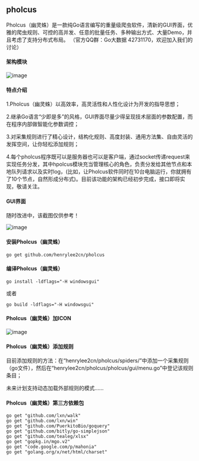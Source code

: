 ## pholcus
Pholcus（幽灵蛛）是一款纯Go语言编写的重量级爬虫软件，清新的GUI界面，优雅的爬虫规则、可控的高并发、任意的批量任务、多种输出方式、大量Demo，并且考虑了支持分布式布局。
（官方QQ群：Go大数据 42731170，欢迎加入我们的讨论）


#### 架构模块

![image](https://github.com/henrylee2cn/pholcus/blob/master/doc/project.png)


#### 特点介绍
1.Pholcus（幽灵蛛）以高效率，高灵活性和人性化设计为开发的指导思想；

2.继承Go语言“少即是多”的风格，GUI界面尽量少得呈现技术层面的参数配置，而在程序内部做智能化参数调控；

3.对采集规则进行了精心设计，结构化规则、高度封装、通用方法集、自由灵活的发挥空间，让你轻松添加规则；

4.每个pholcus程序既可以是服务器也可以是客户端，通过socket传递request来实现任务分发，其中hpolcus模块充当管理核心的角色，负责分发给其他节点和本地队列请求以及实时log，(比如，让Pholcus软件同时在10台电脑运行，你就拥有了10个节点，自然形成分布式)。目前该功能的架构已经初步完成，接口即将实现，敬请关注。

#### GUI界面
随时改进中，该截图仅供参考！

![image](https://github.com/henrylee2cn/pholcus/blob/master/doc/guishow.jpg)


#### 安装Pholcus（幽灵蛛）
```
go get github.com/henrylee2cn/pholcus
```



#### 编译Pholcus（幽灵蛛）
```
go install -ldflags="-H windowsgui"
```
或者
```
go build -ldflags="-H windowsgui"
```



#### Pholcus（幽灵蛛）加ICON

![image](https://github.com/henrylee2cn/pholcus/blob/master/doc/addicon.jpg)



#### Pholcus（幽灵蛛）添加规则

目前添加规则的方法：在“henrylee2cn/pholcus/spiders/”中添加一个采集规则（go文件），然后在“henrylee2cn/pholcus/pholcus/gui/menu.go”中登记该规则条目；

未来计划支持动态加载外部规则的模式……


#### Pholcus（幽灵蛛）第三方依赖包

```
go get "github.com/lxn/walk"
go get "github.com/lxn/win"
go get "github.com/PuerkitoBio/goquery"
go get "github.com/bitly/go-simplejson"
go get "github.com/tealeg/xlsx"
go get "gopkg.in/mgo.v2"
go get "code.google.com/p/mahonia"
go get "golang.org/x/net/html/charset"
```
